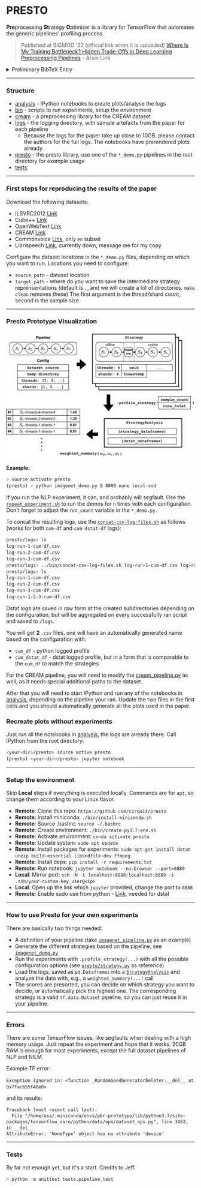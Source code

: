 # PRESTO

**Pre**processing **St**rategy **O**ptimizer is a library for TensorFlow that automates the generic pipelines’ profiling process.
> Published at SIGMOD '22 (official link when it is uploaded)
> [Where Is My Training Bottleneck? Hidden Trade-Offs in Deep Learning Preprocessing Pipelines](https://arxiv.org/abs/2202.08679) - Arxiv Link
<details>
  <summary> Preliminary BibTeX Entry </summary>

```
@inbook{10.1145/3514221.3517848,
author = {Isenko, Alexander and Mayer, Ruben and Jeffrey, Jedele and Jacobsen, Hans-Arno},
title = {Where Is My Training Bottleneck? Hidden Trade-Offs in Deep Learning Preprocessing Pipelines},
year = {2022},
isbn = {9781450392495},
publisher = {Association for Computing Machinery},
address = {New York, NY, USA},
url = {https://doi.org/10.1145/3514221.3517848},
booktitle = {Proceedings of the 2022 International Conference on Management of Data},
numpages = {15}
}
```

</details>

---
### Structure

* [analysis](analysis) - IPython notebooks to create plots/analyse the logs
* [bin](bin) - scripts to run experiments, setup the environment
* [cream](cream) - a preprocessing library for the CREAM dataset
* [logs](logs) - the logging directory, with sample artefacts from the paper for each pipeline
  - Because the logs for the paper take up close to 10GB, please contact the authors for the full logs. The notebooks have prerendered plots already.
* [presto](presto) - the presto library, use one of the `*_demo.py` pipelines in the root directory for example usage
* [tests](tests)

---
### First steps for reproducing the results of the paper

Download the following datasets:

* ILSVRC2012 [Link](https://www.kaggle.com/c/imagenet-object-localization-challenge)
* Cube++ [Link](https://zenodo.org/record/4153431)
* OpenWebText [Link](https://huggingface.co/datasets/openwebtext)
* CREAM [Link](https://mediatum.ub.tum.de/1554766)
* Commonvoice [Link](https://commonvoice.mozilla.org/en/datasets), only `en` subset
* Librispeech [Link](http://www.openslr.org/12), currently down, message me for my copy

Configure the dataset locations in the `*_demo.py` files, depending on which you want to run.
Locations you need to configure:
* `source_path` - dataset location
* `target_path` - where do you want to save the intermediate strategy reprensentations (default is `.`, and we will create a lot of directories. `make clean` removes these)
The first argument is the thread/shard count, second is the sample size.

---
### Presto Prototype Visualization

![presto-diagram](images/presto-prototype-diagram.png)

**Example:**
```bash
> source activate presto
(presto) > python imagenet_demo.py 8 8000 none local-ssd
```

If you run the NLP experiment, it can, and probably will segfault. Use the [`repeat_experiment.sh`](bin/repeat_experiment.sh) to run the demos for `n` times with each configuration. Don't forget to adjust the `run_count` variable in the `*_demo.py`.

To concat the resulting logs, use the [`concat-csv-log-files.sh`](bin/concat-csv-log-files.sh) as follows (works for both `cum-df` and `cum-dstat-df` logs):
```bash
presto/logs> ls 
log-run-1-cum-df.csv
log-run-2-cum-df.csv
log-run-3-cum-df.csv
presto/logs> ../bin/concat-csv-log-files.sh log-run-1-cum-df.csv log-run-2-cum-df.csv log-run-3-cum-df.csv > log-run-1-2-3-cum-df.csv
presto/logs> ls 
log-run-1-cum-df.csv
log-run-2-cum-df.csv
log-run-3-cum-df.csv
log-run-1-2-3-cum-df.csv
```

Dstat logs are saved in raw form at the created subdirectories depending on the configuration, but
will be aggregated on every successfully ran script and saved to `/logs`.

You will get **2** `.csv` files, one will have an automatically generated name based on the configuration
with:
* `cum_df` - python logged profile
* `cum_dstat_df` - dstat logged profile, but in a form that is comparable to the `cum_df` to match the strategies

For the CREAM pipeline, you will need to modify the [cream_pipeline.py](cream_pipeline.py) as well, as it needs special additional paths to the dataset.

After that you will need to start IPython and run any of the notebooks in [analysis](analysis),
depending on the pipeline your ran. Update the two files in the first cells and you should
automatically generate all the plots used in the paper.

### Recreate plots without experiments

Just run all the notebooks in [analysis](analysis), the logs are already there. Call IPython from the root directory:

```bash
<your-dir>/presto> source active presto
(presto) <your-dir>/presto> jupyter notebook
```

---
### Setup the environment

Skip **Local** steps if everything is executed locally. Commands are for `apt`, so change them according to your Linux flavor.

* **Remote**: Clone this repo: `https://github.com/cirquit/presto`
* **Remote**: Install miniconda: `./bin/install-miniconda.sh`
* **Remote**: Source .bashrc: `source ~/.bashrc`
* **Remote**: Create environment: `./bin/create-py3.7-env.sh`
* **Remote**: Activate environment: `conda activate presto`
* **Remote**: Update system: `sudo apt update`
* **Remote**: Install packages for experiments: `sudo apt-get install dstat unzip build-essential libsndfile-dev ffmpeg`
* **Remote**: Install deps: `pip install -r requirements.txt`
* **Remote**: Run notebook: `jupyter notebook --no-browser --port=8889`
* **Local**: Mirror port: `ssh -N -L localhost:8888:localhost:8889 -i .ssh/your-custom-key user@<ip>`
* **Local**: Open up the link which `jupyter` provided, change the port to `8888`
* **Remote**: Enable sudo use from python - [Link](https://askubuntu.com/questions/155791/how-do-i-sudo-a-command-in-a-script-without-being-asked-for-a-password), needed for dstat

---
### How to use Presto for your own experiments

There are basically two things needed:
* A definition of your pipeline (take [`imagenet_pipeline.py`](imagenet_pipeline.py) as an example)
* Generate the different strategies based on the pipeline, see [`imagenet_demo.py`](imagenet_demo.py)
* Run the experiments with `.profile_strategy(...)` with all the possible configuration options (see [`presto/strategy.py`](presto/strategy.py) as reference)
* Load the logs, saved as `pd.Dataframes` into a [`StrategyAnalysis`](presto/analysis.py) and analyze the data with, e.g., a `weighted_summary(...)` call
* The scores are presorted, you can decide on which strategy you want to decide, or automatically pick the highest one. The corresponding strategy is a valid `tf.data.Dataset` pipeline, so you can just reuse it in your pipeline.

---
### Errors

There are some TensorFlow issues, like segfaults when dealing with a high memory usage. Just repeat
the experiment and hope that it works. 20GB RAM is enough for most experiments, except the full
dataset pipelines of NLP and NILM.

Example TF error:

`Exception ignored in: <function _RandomSeedGeneratorDeleter.__del__ at 0x7fac655f40e0>`

and its results:

```
Traceback (most recent call last):
  File "/home/asa/.miniconda/envs/pbr-prototype/lib/python3.7/site-packages/tensorflow_core/python/data/ops/dataset_ops.py", line 3462, in __del__
AttributeError: 'NoneType' object has no attribute 'device'
```

---
### Tests

By far not enough yet, but it's a start. Credits to Jeff.

```python
> python -m unittest tests.pipeline_test
```
